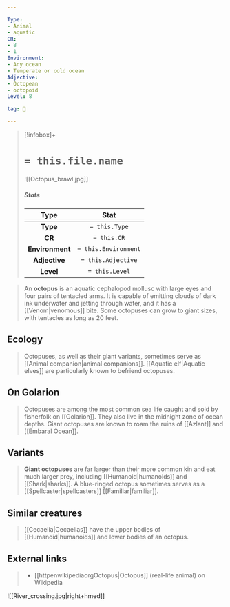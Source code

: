```yaml
---

Type:
- Animal
- aquatic
CR:
- 8
- 1
Environment:
- Any ocean
- Temperate or cold ocean
Adjective:
- Octopean
- octopoid
Level: 8

tag: 👹

---
```


> [!infobox]+
> #  `= this.file.name`
> ![[Octopus_brawl.jpg]]
> ##### Stats
> Type | Stat |
> :---:|:---:|
> **Type** | `= this.Type` |
> **CR** | `= this.CR` |
> **Environment** | `= this.Environment` |
> **Adjective** | `= this.Adjective` |
> **Level** | `= this.Level` |



> An **octopus** is an aquatic cephalopod mollusc with large eyes and four pairs of tentacled arms. It is capable of emitting clouds of dark ink underwater and jetting through water, and it has a [[Venom|venomous]] bite. Some octopuses can grow to giant sizes, with tentacles as long as 20 feet.



## Ecology

> Octopuses, as well as their giant variants, sometimes serve as [[Animal companion|animal companions]]. [[Aquatic elf|Aquatic elves]] are particularly known to befriend octopuses.


## On Golarion

> Octopuses are among the most common sea life caught and sold by fisherfolk on [[Golarion]]. They also live in the midnight zone of ocean depths.
> Giant octopuses are known to roam the ruins of [[Azlant]] and [[Embaral Ocean]].


## Variants


> **Giant octopuses** are far larger than their more common kin and eat much larger prey, including [[Humanoid|humanoids]] and [[Shark|sharks]].
> A blue-ringed octopus sometimes serves as a [[Spellcaster|spellcasters]] [[Familiar|familiar]].


## Similar creatures

> [[Cecaelia|Cecaelias]] have the upper bodies of [[Humanoid|humanoids]] and lower bodies of an octopus.




## External links

> - [[httpenwikipediaorgOctopus|Octopus]] (real-life animal) on Wikipedia





![[River_crossing.jpg|right+hmed]]
